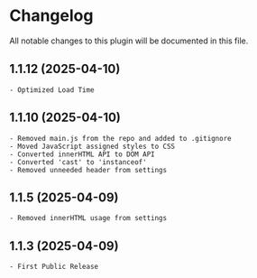 # Changelog
All notable changes to this plugin will be documented in this file.

## 1.1.12 (2025-04-10)

    - Optimized Load Time

## 1.1.10 (2025-04-10)

    - Removed main.js from the repo and added to .gitignore
    - Moved JavaScript assigned styles to CSS
    - Converted innerHTML API to DOM API
    - Converted 'cast' to 'instanceof'
    - Removed unneeded header from settings

## 1.1.5 (2025-04-09)

    - Removed innerHTML usage from settings

## 1.1.3 (2025-04-09)

    - First Public Release
